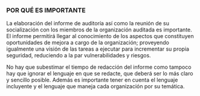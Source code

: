 ### POR QUÉ ES IMPORTANTE
La elaboración del informe de auditoría así como la reunión de su socialización con los miembros de la organización auditada es importante. El informe permitirá llegar al conocimiento de los aspectos que constituyen oportunidades de mejora a cargo de la organización; proveyendo igualmente una visión de las tareas a ejecutar para incrementar su propia seguridad, reduciendo a la par vulnerabilidades y riesgos. 

No hay que subestimar el tiempo de redacción del informe como tampoco hay que ignorar el lenguaje en que se redacte, que deberá ser lo más claro y sencillo posible. Además es importante tener en cuenta el lenguaje incluyente y el lenguaje que maneja cada organización por su temática.



